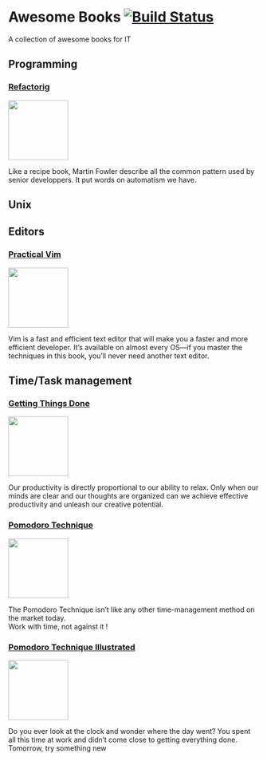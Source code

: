 # Awesome Books [![Build Status](https://travis-ci.org/SebastienElet/awesome-books.svg?branch=master)](https://travis-ci.org/SebastienElet/awesome-books)
A collection of awesome books for IT

## Programming

### [Refactorig](https://martinfowler.com/books/refactoring.html)

<img src="https://martinfowler.com/books/refact2.jpg" width="120px"/>

Like a recipe book, Martin Fowler describe all the common pattern used by senior developpers. It put words on automatism we have.

## Unix
## Editors
### [Practical Vim](https://pragprog.com/book/dnvim/practical-vim)

<img src="http://t2.gstatic.com/images?q=tbn:ANd9GcQnKEROPLk_5gIcejouCW-QhkgppB5OFqLlWoYhcW4c0yr7Ki2J" width="120px"/>

Vim is a fast and efficient text editor that will make you a faster and more efficient developer. It’s available on almost every OS—if you master the techniques in this book, you’ll never need another text editor.

## Time/Task management
### [Getting Things Done](http://gettingthingsdone.com/)

<img src="https://upload.wikimedia.org/wikipedia/en/e/e1/Getting_Things_Done.jpg" width="120px" />

Our productivity is directly proportional to our ability to relax. Only when our minds are clear and our thoughts are organized can we achieve effective productivity and unleash our creative potential.

### [Pomodoro Technique](http://pomodorotechnique.com/book/)

<img src="http://d.gr-assets.com/books/1378948919l/18482790.jpg" width="120px" />

The Pomodoro Technique isn’t like any other time-management method on the market today.  
Work with time, not against it !

### [Pomodoro Technique Illustrated](https://pragprog.com/book/snfocus/pomodoro-technique-illustrated)

<img src="http://ecx.images-amazon.com/images/I/51P8HuDM4-L._SL500_.jpg" width="120px"/>

Do you ever look at the clock and wonder where the day went? You spent all this time at work and didn’t come close to getting everything done. Tomorrow, try something new
